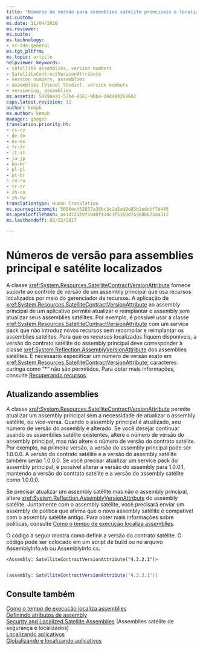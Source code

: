 ```yaml
---
title: "Números de versão para assemblies satélite principais e localizados | Microsoft Docs"
ms.custom: 
ms.date: 11/04/2016
ms.reviewer: 
ms.suite: 
ms.technology:
- vs-ide-general
ms.tgt_pltfrm: 
ms.topic: article
helpviewer_keywords:
- satellite assemblies, version numbers
- SatelliteContractVersionAttribute
- version numbers, assemblies
- assemblies [Visual Studio], version numbers
- versioning, assemblies
ms.assetid: 5489aea1-57b4-4561-9bb4-24d490269602
caps.latest.revision: 12
author: kempb
ms.author: kempb
manager: ghogen
translation.priority.ht:
- cs-cz
- de-de
- es-es
- fr-fr
- it-it
- ja-jp
- ko-kr
- pl-pl
- pt-br
- ru-ru
- tr-tr
- zh-cn
- zh-tw
translationtype: Human Translation
ms.sourcegitcommit: 5658ecf52637a38bc3c2a5ad9e85b2edebf7d445
ms.openlocfilehash: a41d725b9f58d0f434c3f5169d76988b675aa312
ms.lasthandoff: 02/22/2017

---
```

# <a name="version-numbers-for-main-and-localized-satellite-assemblies"></a>Números de versão para assemblies principal e satélite localizados
A classe <xref:System.Resources.SatelliteContractVersionAttribute> fornece suporte ao controle de versão de um assembly principal que usa recursos localizados por meio do gerenciador de recursos. A aplicação de <xref:System.Resources.SatelliteContractVersionAttribute> ao assembly principal de um aplicativo permite atualizar e reimplantar o assembly sem atualizar seus assemblies satélites. Por exemplo, é possível usar a classe <xref:System.Resources.SatelliteContractVersionAttribute> com um service pack que não introduz novos recursos sem recompilar e reimplantar os assemblies satélites. Para que os recursos localizados fiquem disponíveis, a versão do contrato satélite do assembly principal deve corresponder à classe <xref:System.Reflection.AssemblyVersionAttribute> dos assemblies satélites. É necessário especificar um número de versão exato em <xref:System.Resources.SatelliteContractVersionAttribute>; caracteres curinga como “*” não são permitidos. Para obter mais informações, consulte [Recuperando recursos](http://msdn.microsoft.com/Library/eca16922-1c46-4f68-aefe-e7a12283641f).  
  
## <a name="updating-assemblies"></a>Atualizando assemblies  
 A classe <xref:System.Resources.SatelliteContractVersionAttribute> permite atualizar um assembly principal sem a necessidade de atualizar o assembly satélite, ou vice-versa. Quando o assembly principal é atualizado, seu número de versão do assembly é alterado. Se você desejar continuar usando os assemblies satélite existentes, altere o número de versão do assembly principal, mas não altere o número de versão do contrato satélite. Por exemplo, na primeira versão, a versão do assembly principal pode ser 1.0.0.0. A versão do contrato satélite e a versão do assembly satélite também serão 1.0.0.0. Se você precisar atualizar um service pack do assembly principal, é possível alterar a versão do assembly para 1.0.0.1, mantendo a versão do contrato satélite e a versão do assembly satélite como 1.0.0.0.  
  
 Se precisar atualizar um assembly satélite mas não o assembly principal, altere <xref:System.Reflection.AssemblyVersionAttribute> do assembly satélite. Juntamente com o assembly satélite, você precisará enviar um assembly de política que afirma que o novo assembly satélite é compatível com o assembly satélite antigo. Para obter mais informações sobre políticas, consulte [Como o tempo de execução localiza assemblies](http://msdn.microsoft.com/Library/772ac6f4-64d2-4cfb-92fd-58096dcd6c34).  
  
 O código a seguir mostra como definir a versão do contrato satélite. O código pode ser colocado em um script de build ou no arquivo AssemblyInfo.vb ou AssemblyInfo.cs.  
  
```vb#  
<Assembly: SatelliteContractVersionAttribute("4.3.2.1")>  
  
```  
  
```c#  
[assembly: SatelliteContractVersionAttribute("4.3.2.1")]  
```  
  
## <a name="see-also"></a>Consulte também  
 [Como o tempo de execução localiza assemblies](http://msdn.microsoft.com/Library/772ac6f4-64d2-4cfb-92fd-58096dcd6c34)   
 [Definindo atributos de assembly](http://msdn.microsoft.com/Library/36a98a81-b5b5-4c19-912a-11f91eff7f4e)   
 [Security and Localized Satellite Assemblies](../ide/security-and-localized-satellite-assemblies.md)  (Assemblies satélite de segurança e localizados)  
 [Localizando aplicativos](../ide/localizing-applications.md)   
 [Globalizando e localizando aplicativos](../ide/globalizing-and-localizing-applications.md)
